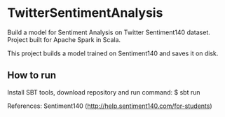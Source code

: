 # TwitterSentimentAnalysis

Build a model for Sentiment Analysis on Twitter Sentiment140 dataset. Project built for Apache Spark in Scala.

This project builds a model trained on Sentiment140 and saves it on disk.

## How to run

Install SBT tools, download repository and run command:
$ sbt run

References:
Sentiment140 (http://help.sentiment140.com/for-students)
